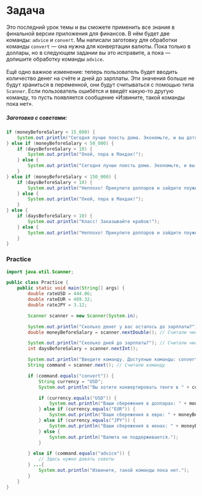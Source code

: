 # Задача

Это последний урок темы и вы сможете применить все знания в финальной версии приложения для финансов. В нём будет две
команды: `advice` и `convert`. Мы написали заготовку для обработки команды `convert` — она нужна для конвертации валюты. Пока
только в доллары, но в следующем задании вы это исправите, а пока — допишите обработку команды `advice`.
<br><br>
Ещё одно важное изменение: теперь пользователь будет вводить количество денег на счёте и дней до зарплаты. Эти значения
больше не будут храниться в переменной, они будут считываться с помощью типа `Scanner`. Если пользователь ошибётся и
введёт какую-то другую команду, то пусть появляется сообщение «Извините, такой команды пока нет».

##### Заготовка с советами:
```java
if (moneyBeforeSalary < 15_000) {
    System.out.println("Сегодня лучше поесть дома. Экономьте, и вы дотянете до зарплаты!");
} else if (moneyBeforeSalary < 50_000) {
    if (daysBeforeSalary < 10) {
        System.out.println("Окей, пора в Макдак!");
    } else {
        System.out.println("Сегодня лучше поесть дома. Экономьте, и вы дотянете до зарплаты!");
    }
} else if (moneyBeforeSalary < 150_000) {
    if (daysBeforeSalary < 10) {
        System.out.println("Неплохо! Прикупите долларов и зайдите поужинать в классное место.");
    } else {
        System.out.println("Окей, пора в Макдак!");
    }
} else {
    if (daysBeforeSalary < 10) {
        System.out.println("Класс! Заказывайте крабов!");
    } else {
        System.out.println("Неплохо! Прикупите долларов и зайдите поужинать в классное место.");
    }
}
```

### Practice
```java
import java.util.Scanner;

public class Practice {
    public static void main(String[] args) {
        double rateUSD = 444.06;
        double rateEUR = 489.32;
        double rateJPY = 3.12;

        Scanner scanner = new Scanner(System.in);

        System.out.println("Сколько денег у вас осталось до зарплаты?");
        double moneyBeforeSalary = scanner.nextDouble(); // Считали число типа double

        System.out.println("Сколько дней до зарплаты?"); // Считали число типа int
        int daysBeforeSalary = scanner.nextInt();

        System.out.println("Введите команду. Доступные команды: convert и advice.");
        String command = scanner.next(); // Считали команду

        if (command.equals("convert")) {
            String currency = "USD";
            System.out.println("Вы хотите конвертировать тенге в " + currency);

            if (currency.equals("USD")) {
                System.out.println("Ваши сбережения в долларах: " + moneyBeforeSalary / rateUSD);
            } else if (currency.equals("EUR")) {
                System.out.println("Ваши сбережения в евро: " + moneyBeforeSalary / rateEUR);
            } else if (currency.equals("JPY")) {
                System.out.println("Ваши сбережения в иенах: " + moneyBeforeSalary / rateJPY);
            } else {
                System.out.println("Валюта не поддерживается.");
            }

        } else if (command.equals("advice")) {
            // Здесь нужно давать советы
        } ...{
            System.out.println("Извините, такой команды пока нет.");
        }
    }
}
```